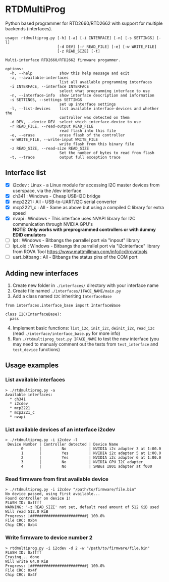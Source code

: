# RTDMultiProg
Python based programmer for RTD2660/RTD2662 with support for multiple backends (interfaces).
```
usage: rtdmultiprog.py [-h] [-a] [-i INTERFACE] [-n] [-s SETTINGS] [-l]
                       [-d DEV] [-r READ_FILE] [-e] [-w WRITE_FILE]
                       [-z READ_SIZE] [-t]

Multi-interface RTD2660/RTD2662 firmware progammer.

options:
  -h, --help            show this help message and exit
  -a, --available-interfaces
                        list all available programming interfaces
  -i INTERFACE, --interface INTERFACE
                        select what programming interface to use
  -n, --interface-info  show interface description and information
  -s SETTINGS, --settings SETTINGS
                        set up interface settings
  -l, --list-devices    list available interface-devices and whether the
                        controller was detected on them
  -d DEV, --device DEV  select which interface-device to use
  -r READ_FILE, --read-output READ_FILE
                        read flash into this file
  -e, --erase           erase flash of the controller
  -w WRITE_FILE, --write-input WRITE_FILE
                        write flash from this binary file
  -z READ_SIZE, --read-size READ_SIZE
                        Set the number of bytes to read from flash
  -t, --trace           output full exception trace
```

## Interface list
- [X] i2cdev : Linux - a Linux module for accessing I2C master devices from userspace, via the /dev interface
- [X] ch341 : Windows - Cheap USB-I2C bridge
- [X] mcp2221 : All - USB-to-UART/I2C serial converter 
- [X] mcp2221_c : All - Same as above but using a compiled C library for extra speed
- [X] nvapi : Windows - This interface uses NVAPI library for I2C communication through NVIDIA GPU's \
**NOTE: Only works with preprogrammed controllers or with dummy EDID emulators**
- [ ] lpt : Windows - Bitbangs the parrallel port via "inpout" library
- [ ] lpt_old : Windows - Bitbangs the parrallel port via "i2cinterface" library from ROVA Tool https://www.mattmillman.com/info/lcd/rovatools
- [ ] uart_bitbang : All - Bitbangs the status pins of the COM port

## Adding new interfaces
1. Create new folder in `./interfaces/` directory with your interface name
2. Create file named `./interfaces/IFACE_NAME/main.py`
3. Add a class named `I2C` inheriting `InterfaceBase`
```
from interfaces.interface_base import InterfaceBase

class I2C(InterfaceBase):
  pass
```
4. Implement basic functions: `list_i2c`, `init_i2c`, `deinit_i2c`, `read_i2c` (read `./interface/interface_base.py` for more info)
5. Run `./rtdmultiprog_test.py IFACE_NAME` to test the new interface (you may need to manualy comment out the tests from `test_interface` and `test_device` functions)

## Usage examples

### List available interfaces
```
> ./rtdmultiprog.py -a
Available interfaces:
  * ch341
  * i2cdev
  * mcp2221
  * mcp2221_c
  * nvapi
```

### List available devices of an interface i2cdev
```
> ./rtdmultiprog.py -i i2cdev -l
 Device Number | Controller detected | Device Name 
       0       |         No          | NVIDIA i2c adapter 3 at 1:00.0
       1       |         Yes         | NVIDIA i2c adapter 5 at 1:00.0
       2       |         Yes         | NVIDIA i2c adapter 6 at 1:00.0
       3       |         No          | NVIDIA GPU I2C adapter
       4       |         No          | SMBus I801 adapter at f000
```

### Read firmware from first available device
```
> ./rtdmultiprog.py -i i2cdev "/path/to/firmware/file.bin"
No device passed, using first available...
Found controller on device 1!
FLASH ID: 0xffff
WARNING: '-z READ_SIZE' not set, default read amount of 512 KiB used
Will read 512.0 KiB
Progress: |#########################| 100.0%
File CRC: 0xb4
Chip CRC: 0xb4
```

### Write firmware to device number 2
```
> rtdmultiprog.py -i i2cdev -d 2 -w "/path/to/firmware/file.bin"
FLASH ID: 0xffff
Erasing... done
Will write 64.0 KiB
Progress: |#########################| 100.0%
File CRC: 0x4f
Chip CRC: 0x4f
```
